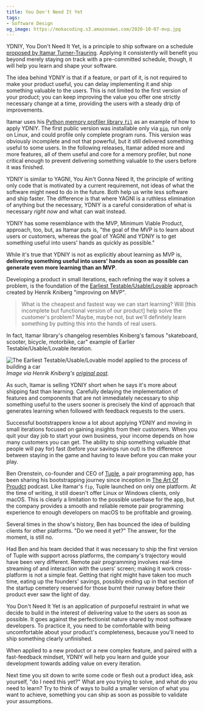 ```yaml
---
title: You Don't Need It Yet
tags:
- Software Design
og_image: https://mokacoding.s3.amazonaws.com/2020-10-07-mvp.jpg
---
```


YDNIY, You Don't Need It Yet, is a principle to ship software on a schedule [proposed by Itamar Turner-Trauring](https://codewithoutrules.com/2020/09/18/ydniy/).
Applying it consistently will benefit you beyond merely staying on track with a pre-committed schedule, though, it will help you learn and shape your software.

The idea behind YDNIY is that if a feature, or part of it, is not required to make your product useful, you can delay implementing it and ship something valuable to the users.
This is not limited to the first version of your product; you can keep improving the value you offer one strictly necessary change at a time, providing the users with a steady drip of improvements.

Itamar uses his [Python memory profiler library `fil`](https://pythonspeed.com/products/filmemoryprofiler/) as an example of how to apply YDNIY.
The first public version was installable only via [`pip`](https://pypi.org/project/pip/), run only on Linux, and could profile only complete program runs.
This version was obviously incomplete and not that powerful, but it still delivered something useful to some users.
In the following releases, Itamar added more and more features, all of them useful and core for a memory profiler, but none critical enough to prevent delivering something valuable to the users before it was finished.

YDNIY is similar to YAGNI, You Ain't Gonna Need It, the principle of writing only code that is motivated by a current requirement, not ideas of what the software might need to do in the future.
Both help us write less software and ship faster.
The difference is that where YAGNI is a ruthless elimination of anything but the necessary, YDNIY is a careful consideration of what is necessary _right now_ and what can wait instead.

YDNIY has some resemblance with the MVP, Minimum Viable Product, approach, too, but, as Itamar puts is, "the goal of the MVP is to learn about users or customers, whereas the goal of YAGNI and YDNIY is to get something useful into users' hands as quickly as possible."

While it's true that YDNIY is not as explicitly about learning as MVP is, **delivering something useful into users' hands as soon as possible can generate even more learning than an MVP**.

Developing a product in small iterations, each refining the way it solves a problem, is the foundation of the [Earliest Testable/Usable/Lovable](https://blog.crisp.se/2016/01/25/henrikkniberg/making-sense-of-mvp) approach created by Henrik Kniberg "improving on MVP".

> What is the cheapest and fastest way we can start learning?
> Will [this incomplete but functional version of our product] help solve the customer's problem?
> Maybe, maybe not, but we'll definitely learn something by putting this into the hands of real users.

In fact, Itamar library's changelog resembles Kniberg's famous "skateboard, scooter, bicycle, motorbike, car" example of Earlier Testable/Usable/Lovable iteration.

![The Earliest Testable/Usable/Lovable model applied to the process of building a car](https://mokacoding.s3.amazonaws.com/2020-10-07-mvp.jpg)
_Image via Henrik Kniberg's [original post](https://blog.crisp.se/2016/01/25/henrikkniberg/making-sense-of-mvp)._

As such, Itamar is selling YDNIY short when he says it's more about shipping fast than learning.
Carefully delaying the implementation of features and components that are not immediately necessary to ship something useful to the users sooner is precisely the kind of approach that generates learning when followed with feedback requests to the users.

Successful bootstrappers know a lot about applying YDNIY and moving in small iterations focused on gaining insights from their customers.
When you quit your day job to start your own business, your income depends on how many customers you can get.
The ability to ship something valuable (that people will pay for) fast (before your savings run out) is the difference between staying in the game and having to leave before you can make your play.

Ben Orenstein, co-founder and CEO of [Tuple](https://tuple.app/), a pair programming app, has been sharing his bootstrapping journey since inception in [The Art Of Proudct](https://artofproductpodcast.com/) podcast.
Like Itamar's `fip`, Tuple launched on only one platform.
At the time of writing, it still doesn't offer Linux or Windows clients, only macOS.
This is clearly a limitation to the possible userbase for the app, but the company provides a smooth and reliable remote pair programming experience to enough developers on macOS to be profitable and growing.

Several times in the show's history, Ben has bounced the idea of building clients for other platforms.
"Do we need it yet?"
The answer, for the moment, is still no.

Had Ben and his team decided that it was necessary to ship the first version of Tuple with support across platforms, the company's trajectory would have been very different.
Remote pair programming involves real-time streaming of and interaction with the users' screen; making it work cross-platform is not a simple feat.
Getting that right might have taken too much time, eating up the founders' savings, possibly ending up in that section of the startup cemetery reserved for those burnt their runway before their product ever saw the light of day.

You Don't Need It Yet is an application of purposeful restraint in what we decide to build in the interest of delivering value to the users as soon as possible.
It goes against the perfectionist nature shared by most software developers.
To practice it, you need to be comfortable with being uncomfortable about your product's completeness, because you'll need to ship something clearly unfinished.

When applied to a new product or a new complex feature, and paired with a fast-feedback mindset, YDNIY will help you learn and guide your development towards adding value on every iteration.

Next time you sit down to write some code or flesh out a product idea, ask yourself, "do I need this yet?"
What are you trying to solve, and what do you need to learn?
Try to think of ways to build a smaller version of what you want to achieve, something you can ship as soon as possible to validate your assumptions.
